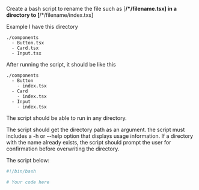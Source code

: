 Create a bash script to rename the file such as [**/*/filename.tsx] in a directory to [**/*/filename/index.txs]

Example I have this directory

```
./components
  - Button.tsx
  - Card.tsx
  - Input.tsx
```

After running the script, it should be like this

```
./components
  - Button
    - index.tsx
  - Card
    - index.tsx
  - Input
    - index.tsx
```

The script should be able to run in any directory.

The script should get the directory path as an argument. the script must includes a -h or --help option that displays usage information.
If a directory with the name already exists, the script should prompt the user for confirmation before overwriting the directory.


The script below:


```bash
#!/bin/bash

# Your code here
```